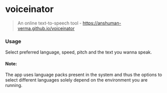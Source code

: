 # voiceinator  

> An online text-to-speech tool - https://anshuman-verma.github.io/voiceinator
  

### Usage

Select preferred language, speed, pitch and the text you wanna speak.
  

#### Note:

The app uses language packs present in the system and thus the options to select different languages solely depend on the environment you are running.
